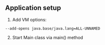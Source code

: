 ## Application setup

1. Add VM options:
```
--add-opens java.base/java.lang=ALL-UNNAMED
```

2. Start Main class via main() method
